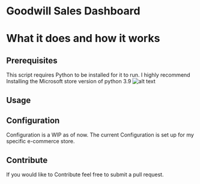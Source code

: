 # Goodwill Sales Dashboard

# What it does and how it works

## Prerequisites
This script requires Python to be installed for it to run. I highly recommend Installing the Microsoft store version
of python 3.9
![alt text](https://phoenixnap.com/kb/wp-content/uploads/2021/08/starting-python-3-9-installation-in-microsoft-store.png)

## Usage

## Configuration
Configuration is a WIP as of now. The current Configuration is set up for my specific e-commerce store.


## Contribute
If you would like to Contribute feel free to submit a pull request.
